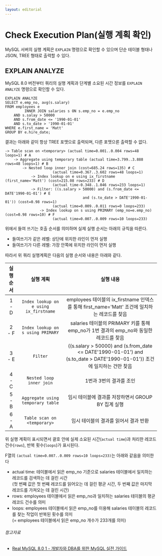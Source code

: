 ```yaml
---
layout: editorial
---
```


# Check Execution Plan(실행 계획 확인)

MySQL 서버의 실행 계획은 `EXPLAIN` 명령으로 확인할 수 있으며 단순 테이블 형태나 JSON, TREE 형태로 출력할 수 있다.

## EXPLAIN ANALYZE

MySQL 8.0 버전부터 쿼리의 실행 계획과 단계별 소요된 시간 정보를 `EXPLAIN ANALYZE` 명령으로 확인할 수 있다.

```mysql
EXPLAIN ANALYZE
SELECT e.emp_no, avg(s.salary)
FROM employees e
         INNER JOIN salaries s ON s.emp_no = e.emp_no
    AND s.salay > 50000
    AND s.from_date <= '1990-01-01'
    AND s.to_date > '1990-01-01'
WHERE e.first_name = 'Matt'
GROUP BY e.hire_date;
```

결과는 아래와 같이 항상 TREE 포맷으로 출력되며, 다른 포맷으론 출력할 수 없다.

```
-> Table scan on <temporary> (actual time=0.001..0.004 rows=48 loops=1) # A
    -> Aggregate using temporary table (actual time=3.799..3.888 rows=48 loops=1) # B
        -> Nested loop inner join (cost=685.24 rows=135) # C
                      (actual time=0.367..3.602 rows=48 loops=1)
            -> Index lookup on e using ix_firstname (first_name='Matt') (cost=215.08 rows=233) # D
                      (actual time-0.348..1.046 rows=233 loops=1)
            -> Filter: ((s.salary > 50000) and (s.from_date <= DATE'1990-01-01') # E
                                    and (s.to_date > DATE'1990-01-01')) (cost=0.98 rows=1)
                      (actual time=0.009..0.011 rows=0 loops=233)
                -> Index lookup on s using PRIMARY (emp_no=e.emp_no) (cost=0.98 rows=10) # F
                      (actual time=0.007..0.009 rows=10 loops=233)
```

위에서 들여 쓰기는 호출 순서를 의미하며 실제 실행 순서는 아래의 규칙을 따른다.

- 들여쓰기가 같은 레벨: 상단에 위치한 라인이 먼저 실행
- 들여쓰기가 다른 레벨: 가장 안쪽에 위치한 라인이 먼저 실행

따라서 위 쿼리 실행계획은 다음의 실행 순서와 내용은 아래와 같다.

| 실행 순서 |                 실행 계획                  |                                                    실행 내용                                                     |
|:-----:|:--------------------------------------:|:------------------------------------------------------------------------------------------------------------:|
| 1 - D | `Index lookup on e using ix_firstname` |                    employees 테이블의 ix_firstname 인덱스를 통해 first_name='Matt' 조건에 일치하는 레코드를 찾음                    |
| 2 - F |   `Index lookup on s using PRIMARY`    |                        salaries 테이블의 PRIMARY 키를 통해 emp_no가 1번 결과의 emp_no와 동일한 레코드를 찾음                        |
| 3 - E |                `Filter`                | ((s.salary > 50000) and (s.from_date <= DATE'1990-01-01') and (s.to_date > DATE'1990-01-01')) 조건에 일치하는 건만 찾음 |
| 4 - C |        `Nested loop inner join`        |                                                1번과 3번의 결과를 조인                                                |
| 5 - B |   `Aggregate using temporary table`    |                                       임시 테이블에 결과를 저장하면서 GROUP BY 집계 실행                                       |
| 6 - A |      `Table scan on <temporary>`       |                                            임시 테이블의 결과를 읽어서 결과 반환                                             |

위 실행 계획이 표시되면서 괄호 안에 실제 소요된 시간(`actual time`)과 처리한 레코드 건수(`rows`), 반복 횟수(`loops`)가 표시된다.

F열의 `(actual time=0.007..0.009 rows=10 loops=233)`는 아래와 같음을 의미한다

- actual time: 테이블에서 읽은 emp_no 기준으로 salaries 테이블에서 일치하는 레코드를 검색하는 데 걸린 시간  
  (첫 번째 값은 첫 번째 레코드를 읽어오는 데 걸린 평균 시간, 두 번째 값은 마지막 레코드를 가져오는 데 걸린 시간)
- rows: employees 테이블에서 읽은 emp_no과 일치하는 salaries 테이블의 평균 레코드 건수를 의미
- loops: employees 테이블에서 읽은 emp_no를 이용해 salaries 테이블의 레코드를 찾는 작업이 반복된 횟수를 의미  
  (= employees 테이블에서 읽은 emp_no 개수가 233개를 의미)

###### 참고자료

- [Real MySQL 8.0 1 - 개발자와 DBA를 위한 MySQL 실전 가이드](https://www.nl.go.kr/seoji/contents/S80100000000.do?schM=intgr_detail_view_isbn&page=1&pageUnit=10&schType=simple&schStr=Real+MySQL&isbn=9791158392703&cipId=228440237%2C)

